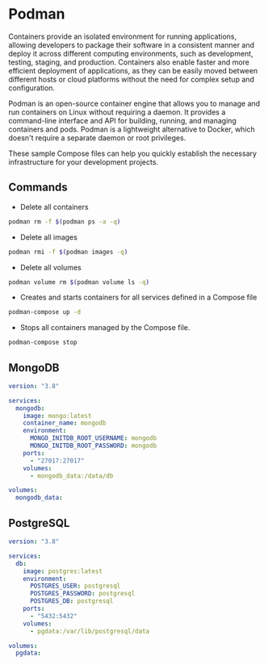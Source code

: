 # Podman

Containers provide an isolated environment for running applications, allowing developers to package their software in a consistent manner and deploy it across different computing environments, such as development, testing, staging, and production. Containers also enable faster and more efficient deployment of applications, as they can be easily moved between different hosts or cloud platforms without the need for complex setup and configuration.

Podman is an open-source container engine that allows you to manage and run containers on Linux without requiring a daemon. It provides a command-line interface and API for building, running, and managing containers and pods. Podman is a lightweight alternative to Docker, which doesn't require a separate daemon or root privileges.

These sample Compose files can help you quickly establish the necessary infrastructure for your development projects.

## Commands

- Delete all containers

```bash
podman rm -f $(podman ps -a -q)
```

- Delete all images

```bash
podman rmi -f $(podman images -q)
```

- Delete all volumes

```bash
podman volume rm $(podman volume ls -q)
```

- Creates and starts containers for all services defined in a Compose file

```bash
podman-compose up -d
```

- Stops all containers managed by the Compose file.

```bash
podman-compose stop
```

## MongoDB

```yaml title="podman-compose.yml"
version: "3.8"

services:
  mongodb:
    image: mongo:latest
    container_name: mongodb
    environment:
      MONGO_INITDB_ROOT_USERNAME: mongodb
      MONGO_INITDB_ROOT_PASSWORD: mongodb
    ports:
      - "27017:27017"
    volumes:
      - mongodb_data:/data/db

volumes:
  mongodb_data:
```

## PostgreSQL

```yaml title="podman-compose.yml"
version: "3.8"

services:
  db:
    image: postgres:latest
    environment:
      POSTGRES_USER: postgresql
      POSTGRES_PASSWORD: postgresql
      POSTGRES_DB: postgresql
    ports:
      - "5432:5432"
    volumes:
      - pgdata:/var/lib/postgresql/data

volumes:
  pgdata:
```
